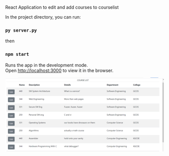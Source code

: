 React Application to edit and add courses to courselist

In the project directory, you can run:

### `py server.py`
then 
### `npm start`

Runs the app in the development mode.\
Open [http://localhost:3000](http://localhost:3000) to view it in the browser.

![courses](courseList.png)
